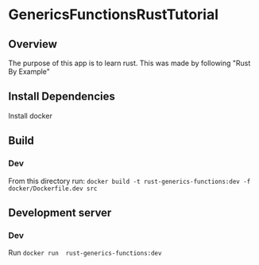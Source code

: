 # GenericsFunctionsRustTutorial

## Overview
The purpose of this app is to learn rust. This was made by following "Rust By Example"

## Install Dependencies
Install docker

## Build
### Dev
From this directory run: `docker build -t rust-generics-functions:dev -f docker/Dockerfile.dev src`

## Development server
### Dev
Run `docker run  rust-generics-functions:dev`